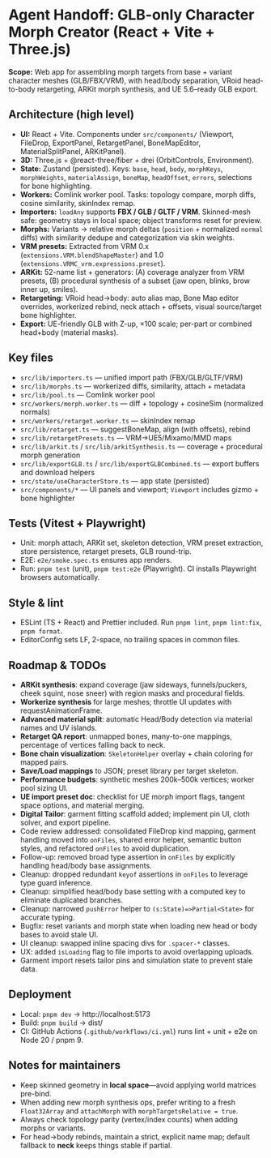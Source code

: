 # Agent Handoff: GLB-only Character Morph Creator (React + Vite + Three.js)

**Scope:** Web app for assembling morph targets from base + variant character meshes (GLB/FBX/VRM), with head/body separation, VRoid head-to-body retargeting, ARKit morph synthesis, and UE 5.6–ready GLB export.

## Architecture (high level)

- **UI:** React + Vite. Components under `src/components/` (Viewport, FileDrop, ExportPanel, RetargetPanel, BoneMapEditor, MaterialSplitPanel, ARKitPanel).
- **3D:** Three.js + @react-three/fiber + drei (OrbitControls, Environment).
- **State:** Zustand (persisted). Keys: `base`, `head`, `body`, `morphKeys`, `morphWeights`, `materialAssign`, `boneMap`, `headOffset`, `errors`, selections for bone highlighting.
- **Workers:** Comlink worker pool. Tasks: topology compare, morph diffs, cosine similarity, skinIndex remap.
- **Importers:** `loadAny` supports **FBX / GLB / GLTF / VRM**. Skinned-mesh safe: geometry stays in local space; object transforms reset for preview.
- **Morphs:** Variants → relative morph deltas (`position` + normalized `normal` diffs) with similarity dedupe and categorization via skin weights.
- **VRM presets:** Extracted from VRM 0.x (`extensions.VRM.blendShapeMaster`) and 1.0 (`extensions.VRMC_vrm.expressions.preset`).
- **ARKit:** 52-name list + generators: (A) coverage analyzer from VRM presets, (B) procedural synthesis of a subset (jaw open, blinks, brow inner up, smiles).
- **Retargeting:** VRoid head→body: auto alias map, Bone Map editor overrides, workerized rebind, neck attach + offsets, visual source/target bone highlighter.
- **Export:** UE-friendly GLB with Z-up, ×100 scale; per-part or combined head+body (material masks).

## Key files

- `src/lib/importers.ts` — unified import path (FBX/GLB/GLTF/VRM)
- `src/lib/morphs.ts` — workerized diffs, similarity, attach + metadata
- `src/lib/pool.ts` — Comlink worker pool
- `src/workers/morph.worker.ts` — diff + topology + cosineSim (normalized normals)
- `src/workers/retarget.worker.ts` — skinIndex remap
- `src/lib/retarget.ts` — suggestBoneMap, align (with offsets), rebind
- `src/lib/retargetPresets.ts` — VRM→UE5/Mixamo/MMD maps
- `src/lib/arkit.ts` / `src/lib/arkitSynthesis.ts` — coverage + procedural morph generation
- `src/lib/exportGLB.ts` / `src/lib/exportGLBCombined.ts` — export buffers and download helpers
- `src/state/useCharacterStore.ts` — app state (persisted)
- `src/components/*` — UI panels and viewport; `Viewport` includes gizmo + bone highlighter

## Tests (Vitest + Playwright)

- Unit: morph attach, ARKit set, skeleton detection, VRM preset extraction, store persistence, retarget presets, GLB round-trip.
- E2E: `e2e/smoke.spec.ts` ensures app renders.
- Run: `pnpm test` (unit), `pnpm test:e2e` (Playwright). CI installs Playwright browsers automatically.

## Style & lint

- ESLint (TS + React) and Prettier included. Run `pnpm lint`, `pnpm lint:fix`, `pnpm format`.
- EditorConfig sets LF, 2-space, no trailing spaces in common files.

## Roadmap & TODOs

- **ARKit synthesis**: expand coverage (jaw sideways, funnels/puckers, cheek squint, nose sneer) with region masks and procedural fields.
- **Workerize synthesis** for large meshes; throttle UI updates with requestAnimationFrame.
- **Advanced material split**: automatic Head/Body detection via material names and UV islands.
- **Retarget QA report**: unmapped bones, many-to-one mappings, percentage of vertices falling back to neck.
- **Bone chain visualization**: `SkeletonHelper` overlay + chain coloring for mapped pairs.
- **Save/Load mappings** to JSON; preset library per target skeleton.
- **Performance budgets**: synthetic meshes 200k–500k vertices; worker pool sizing UI.
- **UE import preset doc**: checklist for UE morph import flags, tangent space options, and material merging.
- **Digital Tailor**: garment fitting scaffold added; implement pin UI, cloth solver, and export pipeline.
- Code review addressed: consolidated FileDrop kind mapping, garment handling moved into `onFiles`, shared error helper, semantic button styles, and refactored `onFiles` to avoid duplication.
- Follow-up: removed broad type assertion in `onFiles` by explicitly handling head/body base assignments.
- Cleanup: dropped redundant `keyof` assertions in `onFiles` to leverage type guard inference.
- Cleanup: simplified head/body base setting with a computed key to eliminate duplicated branches.
- Cleanup: narrowed `pushError` helper to `(s:State)=>Partial<State>` for accurate typing.
- Bugfix: reset variants and morph state when loading new head or body bases to avoid stale UI.
- UI cleanup: swapped inline spacing divs for `.spacer-*` classes.
- UX: added `isLoading` flag to file imports to avoid overlapping uploads.
- Garment import resets tailor pins and simulation state to prevent stale data.

## Deployment

- Local: `pnpm dev` → http://localhost:5173
- Build: `pnpm build` → dist/
- CI: GitHub Actions (`.github/workflows/ci.yml`) runs lint + unit + e2e on Node 20 / pnpm 9.

## Notes for maintainers

- Keep skinned geometry in **local space**—avoid applying world matrices pre-bind.
- When adding new morph synthesis ops, prefer writing to a fresh `Float32Array` and `attachMorph` with `morphTargetsRelative = true`.
- Always check topology parity (vertex/index counts) when adding morphs or variants.
- For head→body rebinds, maintain a strict, explicit name map; default fallback to **neck** keeps things stable if partial.
